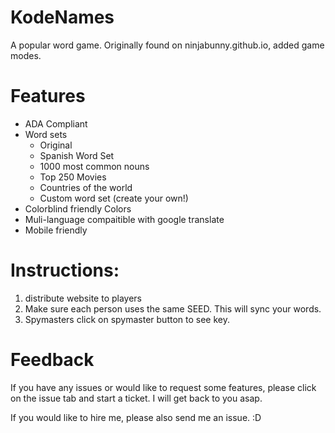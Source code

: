 # KodeNames
A popular word game. Originally found on ninjabunny.github.io, added game modes.
# Features
* ADA Compliant
* Word sets
  * Original
  * Spanish Word Set
  * 1000 most common nouns
  * Top 250 Movies
  * Countries of the world
  * Custom word set (create your own!)
* Colorblind friendly Colors
* Muli-language compaitible with google translate
* Mobile friendly

# Instructions:
1. distribute website to players
2. Make sure each person uses the same SEED. This will sync your words.
3. Spymasters click on spymaster button to see key. 

# Feedback
If you have any issues or would like to request some features, please click on the issue tab and start a ticket. I will get back to you asap.

If you would like to hire me, please also send me an issue. :D 
